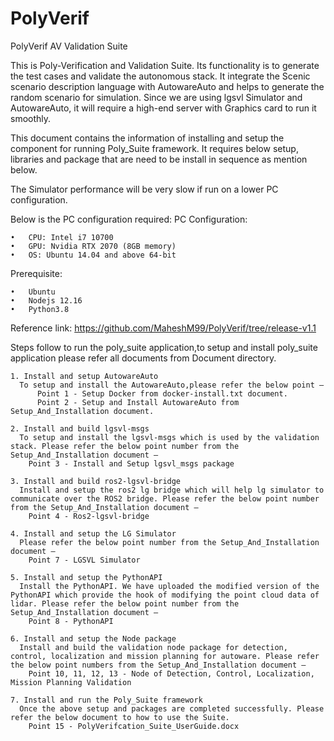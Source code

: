 # PolyVerif

PolyVerif AV Validation Suite

This is Poly-Verification and Validation Suite. Its functionality is to generate the test cases and validate the autonomous stack.
It integrate the Scenic scenario description language with AutowareAuto and helps to generate the random scenario for simulation.
Since we are using lgsvl Simulator and AutowareAuto, it will require a high-end server with Graphics card to run it smoothly. 

This document contains the information of installing and setup the component for running Poly_Suite framework. It requires below setup, libraries and package that are need to be install in sequence as mention below.

The Simulator performance will be very slow if run on a lower PC configuration.

Below is the PC configuration required:
	PC Configuration:
	
  	•	CPU: Intel i7 10700
   	•	GPU: Nvidia RTX 2070 (8GB memory)
    •	OS: Ubuntu 14.04 and above 64-bit
    
  Prerequisite: 
	
    •	Ubuntu
    •	Nodejs 12.16
    •	Python3.8

  Reference link:  https://github.com/MaheshM99/PolyVerif/tree/release-v1.1

Steps follow to run the poly_suite application,to setup and install poly_suite application please refer all documents from Document directory.
	
    1. Install and setup AutowareAuto 
      To setup and install the AutowareAuto,please refer the below point –
          Point 1 - Setup Docker from docker-install.txt document.
          Point 2 - Setup and Install AutowareAuto from Setup_And_Installation document.

    2. Install and build lgsvl-msgs
      To setup and install the lgsvl-msgs which is used by the validation stack. Please refer the below point number from the Setup_And_Installation document –
        Point 3 - Install and Setup lgsvl_msgs package

    3. Install and build ros2-lgsvl-bridge
      Install and setup the ros2 lg bridge which will help lg simulator to communicate over the ROS2 bridge. Please refer the below point number from the Setup_And_Installation document –
        Point 4 - Ros2-lgsvl-bridge

    4. Install and setup the LG Simulator 
      Please refer the below point number from the Setup_And_Installation document –
        Point 7 - LGSVL Simulator

    5. Install and setup the PythonAPI
      Install the PythonAPI. We have uploaded the modified version of the PythonAPI which provide the hook of modifying the point cloud data of lidar. Please refer the below point number from the Setup_And_Installation document –
        Point 8 - PythonAPI

    6. Install and setup the Node package
      Install and build the validation node package for detection, control, localization and mission planning for autoware. Please refer the below point numbers from the Setup_And_Installation document –
        Point 10, 11, 12, 13 - Node of Detection, Control, Localization, Mission Planning Validation

    7. Install and run the Poly_Suite framework
      Once the above setup and packages are completed successfully. Please refer the below document to how to use the Suite.
        Point 15 - PolyVerifcation_Suite_UserGuide.docx
